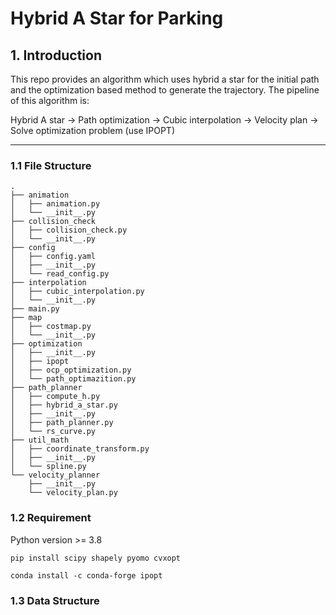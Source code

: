 # Hybrid A Star for Parking
## 1. Introduction
This repo provides an algorithm which uses hybrid a star for the initial path and the optimization based method to generate the trajectory. The pipeline of this algorithm is:

Hybrid A star -> Path optimization -> Cubic interpolation -> Velocity plan -> Solve optimization problem (use IPOPT)

---

### 1.1 File Structure
```
.
├── animation
│   ├── animation.py
│   └── __init__.py
├── collision_check
│   ├── collision_check.py
│   └── __init__.py
├── config
│   ├── config.yaml
│   ├── __init__.py
│   └── read_config.py
├── interpolation
│   ├── cubic_interpolation.py
│   └── __init__.py
├── main.py
├── map
│   ├── costmap.py
│   └── __init__.py
├── optimization
│   ├── __init__.py
│   ├── ipopt
│   ├── ocp_optimization.py
│   └── path_optimazition.py
├── path_planner
│   ├── compute_h.py
│   ├── hybrid_a_star.py
│   ├── __init__.py
│   ├── path_planner.py
│   └── rs_curve.py
├── util_math
│   ├── coordinate_transform.py
│   ├── __init__.py
│   └── spline.py
└── velocity_planner
    ├── __init__.py
    └── velocity_plan.py
```

### 1.2 Requirement
Python version >= 3.8
```
pip install scipy shapely pyomo cvxopt

conda install -c conda-forge ipopt
```

### 1.3 Data Structure

